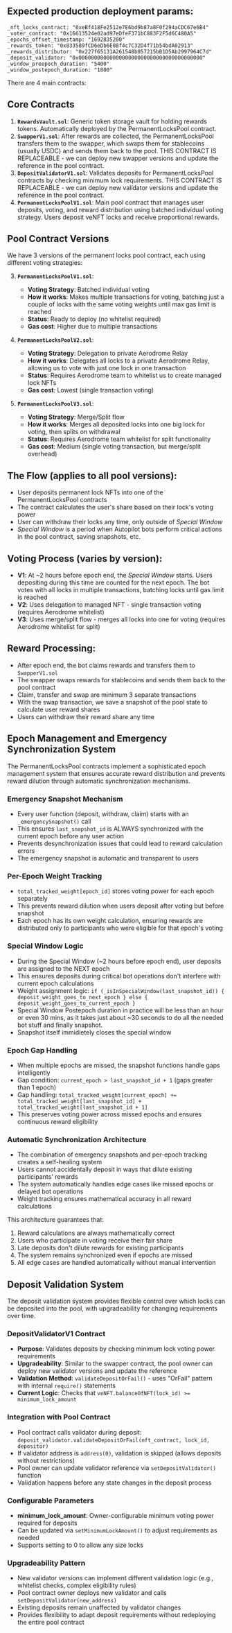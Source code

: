## Expected production deployment params:

```
_nft_locks_contract: "0xeBf418Fe2512e7E6bd9b87a8F0f294aCDC67e6B4"
_voter_contract: "0x16613524e02ad97eDfeF371bC883F2F5d6C480A5"
_epochs_offset_timestamp: "1692835200"
_rewards_token: "0x833589fCD6eDb6E08f4c7C32D4f71b54bdA02913"
_rewards_distributor: "0x227f65131A261548b057215bB1D5Ab2997964C7d"
_deposit_validator: "0x0000000000000000000000000000000000000000"
_window_preepoch_duration: "5400"
_window_postepoch_duration: "1800"
```

There are 4 main contracts:

## Core Contracts
1. **`RewardsVault.sol`**: Generic token storage vault for holding rewards tokens. Automatically deployed by the PermanentLocksPool contract.
2. **`SwapperV1.sol`**: After rewards are collected, the PermanentLocksPool transfers them to the swapper, which swaps them for stablecoins (usually USDC) and sends them back to the pool. THIS CONTRACT IS REPLACEABLE - we can deploy new swapper versions and update the reference in the pool contract.
3. **`DepositValidatorV1.sol`**: Validates deposits for PermanentLocksPool contracts by checking minimum lock requirements. THIS CONTRACT IS REPLACEABLE - we can deploy new validator versions and update the reference in the pool contract.
4. **`PermanentLocksPoolV1.sol`**: Main pool contract that manages user deposits, voting, and reward distribution using batched individual voting strategy. Users deposit veNFT locks and receive proportional rewards.

## Pool Contract Versions
We have 3 versions of the permanent locks pool contract, each using different voting strategies:

3. **`PermanentLocksPoolV1.sol`**: 
   - **Voting Strategy**: Batched individual voting
   - **How it works**: Makes multiple transactions for voting, batching just a couple of locks with the same voting weights until max gas limit is reached
   - **Status**: Ready to deploy (no whitelist required)
   - **Gas cost**: Higher due to multiple transactions

4. **`PermanentLocksPoolV2.sol`**: 
   - **Voting Strategy**: Delegation to private Aerodrome Relay
   - **How it works**: Delegates all locks to a private Aerodrome Relay, allowing us to vote with just one lock in one transaction
   - **Status**: Requires Aerodrome team to whitelist us to create managed lock NFTs
   - **Gas cost**: Lowest (single transaction voting)

5. **`PermanentLocksPoolV3.sol`**: 
   - **Voting Strategy**: Merge/Split flow
   - **How it works**: Merges all deposited locks into one big lock for voting, then splits on withdrawal
   - **Status**: Requires Aerodrome team whitelist for split functionality
   - **Gas cost**: Medium (single voting transaction, but merge/split overhead)

## The Flow (applies to all pool versions):
- User deposits permanent lock NFTs into one of the PermanentLocksPool contracts
- The contract calculates the user's share based on their lock's voting power
- User can withdraw their locks any time, only outside of *Special Window*
- *Special Window* is a period when Autopilot bots perform critical actions in the pool contract, saving snapshots, etc.

## Voting Process (varies by version):
- **V1**: At ~2 hours before epoch end, the *Special Window* starts. Users depositing during this time are counted for the next epoch. The bot votes with all locks in multiple transactions, batching locks until gas limit is reached
- **V2**: Uses delegation to managed NFT - single transaction voting (requires Aerodrome whitelist)  
- **V3**: Uses merge/split flow - merges all locks into one for voting (requires Aerodrome whitelist for split)

## Reward Processing:
- After epoch end, the bot claims rewards and transfers them to `SwapperV1.sol`
- The swapper swaps rewards for stablecoins and sends them back to the pool contract
- Claim, transfer and swap are minimum 3 separate transactions
- With the swap transaction, we save a snapshot of the pool state to calculate user reward shares
- Users can withdraw their reward share any time

## Epoch Management and Emergency Synchronization System

The PermanentLocksPool contracts implement a sophisticated epoch management system that ensures accurate reward distribution and prevents reward dilution through automatic synchronization mechanisms.

### Emergency Snapshot Mechanism
- Every user function (deposit, withdraw, claim) starts with an `_emergencySnapshot()` call
- This ensures `last_snapshot_id` is ALWAYS synchronized with the current epoch before any user action
- Prevents desynchronization issues that could lead to reward calculation errors
- The emergency snapshot is automatic and transparent to users

### Per-Epoch Weight Tracking
- `total_tracked_weight[epoch_id]` stores voting power for each epoch separately
- This prevents reward dilution when users deposit after voting but before snapshot
- Each epoch has its own weight calculation, ensuring rewards are distributed only to participants who were eligible for that epoch's voting

### Special Window Logic
- During the Special Window (~2 hours before epoch end), user deposits are assigned to the NEXT epoch
- This ensures deposits during critical bot operations don't interfere with current epoch calculations
- Weight assignment logic: `if (_isInSpecialWindow(last_snapshot_id)) { deposit_weight_goes_to_next_epoch } else { deposit_weight_goes_to_current_epoch }`
- Special Window Postepoch duration in practice will be less than an hour or even 30 mins, as it takes just about ~30 seconds to do all the needed bot stuff and finally snapshot.
- Snapshot itself immidietely closes the special window

### Epoch Gap Handling
- When multiple epochs are missed, the snapshot functions handle gaps intelligently
- Gap condition: `current_epoch > last_snapshot_id + 1` (gaps greater than 1 epoch)
- Gap handling: `total_tracked_weight[current_epoch] += total_tracked_weight[last_snapshot_id] + total_tracked_weight[last_snapshot_id + 1]`
- This preserves voting power across missed epochs and ensures continuous reward eligibility

### Automatic Synchronization Architecture
- The combination of emergency snapshots and per-epoch tracking creates a self-healing system
- Users cannot accidentally deposit in ways that dilute existing participants' rewards
- The system automatically handles edge cases like missed epochs or delayed bot operations
- Weight tracking ensures mathematical accuracy in all reward calculations

This architecture guarantees that:
1. Reward calculations are always mathematically correct
2. Users who participate in voting receive their fair share
3. Late deposits don't dilute rewards for existing participants
4. The system remains synchronized even if epochs are missed
5. All edge cases are handled automatically without manual intervention

## Deposit Validation System

The deposit validation system provides flexible control over which locks can be deposited into the pool, with upgradeability for changing requirements over time.

### DepositValidatorV1 Contract
- **Purpose**: Validates deposits by checking minimum lock voting power requirements
- **Upgradeability**: Similar to the swapper contract, the pool owner can deploy new validator versions and update the reference
- **Validation Method**: `validateDepositOrFail()` - uses "OrFail" pattern with internal `require()` statements
- **Current Logic**: Checks that `veNFT.balanceOfNFT(lock_id) >= minimum_lock_amount`

### Integration with Pool Contract
- Pool contract calls validator during deposit: `deposit_validator.validateDepositOrFail(nft_contract, lock_id, depositor)`
- If validator address is `address(0)`, validation is skipped (allows deposits without restrictions)
- Pool owner can update validator reference via `setDepositValidator()` function
- Validation happens before any state changes in the deposit process

### Configurable Parameters
- **minimum_lock_amount**: Owner-configurable minimum voting power required for deposits
- Can be updated via `setMinimumLockAmount()` to adjust requirements as needed
- Supports setting to 0 to allow any size locks

### Upgradeability Pattern
- New validator versions can implement different validation logic (e.g., whitelist checks, complex eligibility rules)
- Pool contract owner deploys new validator and calls `setDepositValidator(new_address)`
- Existing deposits remain unaffected by validator changes
- Provides flexibility to adapt deposit requirements without redeploying the entire pool contract
